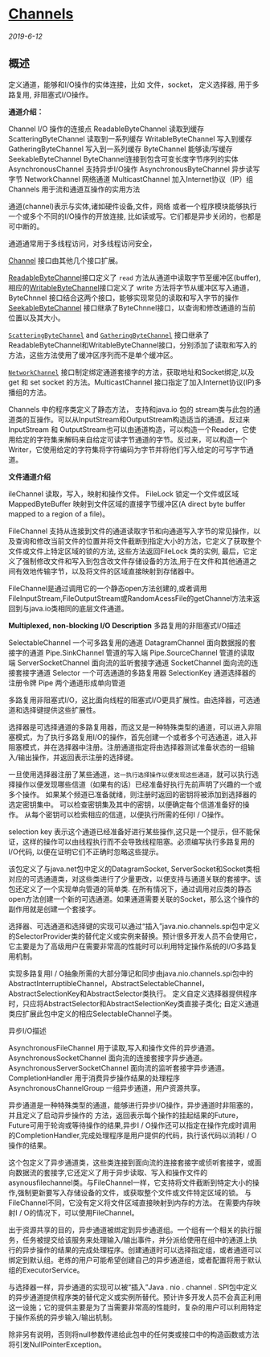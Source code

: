 # [Channels](<https://docs.oracle.com/javase/8/docs/api/java/nio/channels/package-summary.html>)

*2019-6-12* 

## 概述

定义通道，能够和I/O操作的实体连接，比如 文件，socket， 定义选择器, 用于多路复用, 非阻塞式I/O操作。

**通道介绍：**

Channel	I/O 操作的连接点
  ReadableByteChannel	读取到缓存
    ScatteringByteChannel  	读取到一系列缓存
  WritableByteChannel	写入到缓存
    GatheringByteChannel	写入到一系列缓存
  ByteChannel	能够读/写缓存
    SeekableByteChannel	ByteChannel连接到包含可变长度字节序列的实体
  AsynchronousChannel	支持异步I/O操作
    AsynchronousByteChannel	异步读写字节
  NetworkChannel	网络通道
    MulticastChannel	加入Internet协议（IP）组
Channels	用于流和通道互操作的实用方法

通道(channel)表示与实体,诸如硬件设备,文件，网络 或者一个程序模块能够执行一个或多个不同的I/O操作的开放连接, 比如读或写。它们都是异步关闭的，也都是可中断的。

通道通常用于多线程访问，对多线程访问安全，

[Channel](https://docs.oracle.com/javase/8/docs/api/java/nio/channels/Channel.html)  接口由其他几个接口扩展。

[ReadableByteChannel](https://docs.oracle.com/javase/8/docs/api/java/nio/channels/ReadableByteChannel.html)接口定义了 `read` 方法从通道中读取字节至缓冲区(buffer),相应的[WritableByteChannel](https://docs.oracle.com/javase/8/docs/api/java/nio/channels/WritableByteChannel.html)接口定义了 write 方法将字节从缓冲区写入通道，ByteChnnel 接口结合这两个接口，能够实现常见的读取和写入字节的操作 [SeekableByteChannel](https://docs.oracle.com/javase/8/docs/api/java/nio/channels/SeekableByteChannel.html) 接口继承了ByteChnnel接口，以查询和修改通道的当前位置以及其大小。

 [`ScatteringByteChannel`](https://docs.oracle.com/javase/8/docs/api/java/nio/channels/ScatteringByteChannel.html) and [`GatheringByteChannel`](https://docs.oracle.com/javase/8/docs/api/java/nio/channels/GatheringByteChannel.html) 接口继承了ReadableByteChannel和WritableByteChannel接口，分别添加了读取和写入的方法，这些方法使用了缓冲区序列而不是单个缓冲区。

[`NetworkChannel`](https://docs.oracle.com/javase/8/docs/api/java/nio/channels/NetworkChannel.html) 接口制定绑定通道套接字的方法，获取地址和Socket绑定,以及get 和 set socket 的方法。MulticastChannel 接口指定了加入Internet协议(IP)多播组的方法。

Channels 中的程序类定义了静态方法， 支持和java.io 包的 stream类与此包的通道类的互操作。可以从InputStream和OutputStream构造适当的通道。反过来 InputStream 和 OutputStream也可以由通道构造，可以构造一个Reader，它使用给定的字符集来解码来自给定可读字节通道的字节。反过来，可以构造一个Writer，它使用给定的字符集将字符编码为字节并将他们写入给定的可写字节通道。

**文件通道介绍**

ileChannel	读取，写入，映射和操作文件。
FileLock	锁定一个文件或区域
MappedByteBuffer  	映射到文件区域的直接字节缓冲区(A direct byte buffer mapped to a region of a file)。

FileChannel 支持从连接到文件的通道读取字节和向通道写入字节的常见操作，以及查询和修改当前文件的位置并将文件截断到指定大小的方法，它定义了获取整个文件或文件上特定区域的锁的方法, 这些方法返回FileLock 类的实例, 最后，它定义了强制修改文件和写入到包含改文件存储设备的方法,用于在文件和其他通道之间有效地传输字节，以及将文件的区域直接映射到存储器中。

FileChannel是通过调用它的一个静态open方法创建的,或者调用FileInputStream,FileOutputStream或RandomAcessFile的getChannel方法来返回到与java.io类相同的底层文件通道。

**Multiplexed, non-blocking I/O Description** 多路复用的非阻塞式I/O描述

SelectableChannel	一个可多路复用的通道
  DatagramChannel	面向数据报的套接字的通道
  Pipe.SinkChannel	管道的写入端
  Pipe.SourceChannel	管道的读取端
  ServerSocketChannel  	面向流的监听套接字通道
  SocketChannel	面向流的连接套接字通道
Selector	一个可选通道的多路复用器
SelectionKey	通道选择器的注册令牌
Pipe	两个通道形成单向管道

多路复用非阻塞式I/O，这比面向线程的阻塞式I/O更具扩展性。由选择器，可选通道和选择键提供这些扩展性。

选择器是可选择通道的多路复用器，而这又是一种特殊类型的通道，可以进入非阻塞模式，为了执行多路复用I/O的操作，首先创建一个或者多个可选通道，进入非阻塞模式，并在选择器中注册。注册通道指定将由选择器测试准备状态的一组输入/输出操作，并返回表示注册的选择键。

一旦使用选择器注册了某些通道，`这一执行选择操作以便发现这些通道`，就可以执行选择操作以便发现哪些信道（如果有的话）已经准备好执行先前声明了兴趣的一个或多个操作。 如果某个频道已准备就绪，则注册时返回的密钥将被添加到选择器的选定密钥集中。 可以检查密钥集及其中的密钥，以便确定每个信道准备好的操作。 从每个密钥可以检索相应的信道，以便执行所需的任何I / O操作。

selection key 表示这个通道已经准备好进行某些操作,这只是一个提示，但不能保证，这样的操作可以由线程执行而不会导致线程阻塞。必须编写执行多路复用的I/O代码, 以便在证明它们不正确时忽略这些提示。

该包定义了与java.net包中定义的DatagramSocket, ServerSocket和Socket类相对应的可选通道类，对这些类进行了少量更改，以便支持与通道关联的套接字。该包还定义了一个实现单向管道的简单类. 在所有情况下，通过调用对应类的静态open方法创建一个新的可选通道。如果通道需要关联的Socket，那么这个操作的副作用就是创建一个套接字。

选择器、可选通道和选择键的实现可以通过“插入”java.nio.channels.spi包中定义的SelectorProvider类的替代定义或实例来替换。预计很多开发人员不会使用它，它主要是为了高级用户在需要非常高的性能时可以利用特定操作系统的I/O多路复用机制。

实现多路复用I / O抽象所需的大部分簿记和同步由java.nio.channels.spi包中的AbstractInterruptibleChannel，AbstractSelectableChannel，AbstractSelectionKey和AbstractSelector类执行。 定义自定义选择器提供程序时，只应将AbstractSelector和AbstractSelectionKey类直接子类化; 自定义通道类应扩展此包中定义的相应SelectableChannel子类。

异步I/O描述

AsynchronousFileChannel	用于读取,写入和操作文件的异步通道。
AsynchronousSocketChannel	面向流的连接套接字异步通道。
AsynchronousServerSocketChannel  	面向流的监听套接字异步通道。
CompletionHandler	用于消费异步操作结果的处理程序
AsynchronousChannelGroup	一组异步通道，用户资源共享。

异步通道是一种特殊类型的通道，能够进行异步I/O操作，异步通道时非阻塞的，并且定义了启动异步操作的 方法，返回表示每个操作的挂起结果的Future，Future可用于轮询或等待操作的结果,异步I / O操作还可以指定在操作完成时调用的CompletionHandler,完成处理程序是用户提供的代码，执行该代码以消耗I / O操作的结果。

这个包定义了异步通道类，这些类连接到面向流的连接套接字或侦听套接字，或面向数据流的套接字,它还定义了用于异步读取、写入和操作文件的asynousfilechannel类。与FileChannel一样，它支持将文件截断到特定大小的操作,强制更新要写入存储设备的文件，或获取整个文件或文件特定区域的锁。 与FileChannel不同，它没有定义将文件区域直接映射到内存的方法。 在需要内存映射I / O的情况下，可以使用FileChannel。

出于资源共享的目的，异步通道被绑定到异步通道组。一个组有一个相关的执行服务，任务被提交给该服务来处理输入/输出事件，并分派给使用在组中的通道上执行的异步操作的结果的完成处理程序。创建通道时可以选择指定组，或者通道可以绑定到默认组。老练的用户可能希望创建自己的异步通道组，或者配置将用于默认组的ExecutorService。

与选择器一样，异步通道的实现可以被“插入”Java . nio . channel . SPI包中定义的异步通道提供程序类的替代定义或实例所替代。预计许多开发人员不会真正利用这一设施；它的提供主要是为了当需要非常高的性能时，复杂的用户可以利用特定于操作系统的异步输入/输出机制。

除非另有说明，否则将null参数传递给此包中的任何类或接口中的构造函数或方法将引发NullPointerException。

